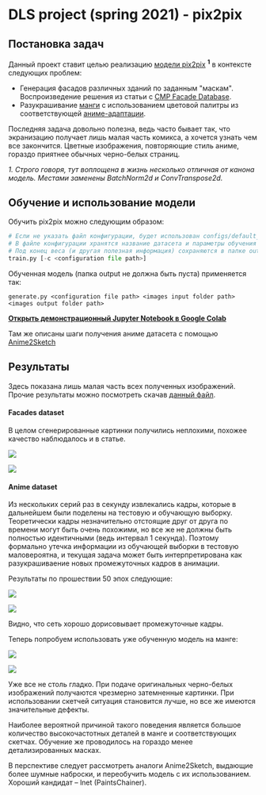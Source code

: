 # DLS project (spring 2021) - pix2pix

## Постановка задач

Данный проект ставит целью реализацию [модели pix2pix](https://phillipi.github.io/pix2pix/) <sup>**1**</sup> в контексте следующих проблем:

- Генерация фасадов различных зданий по заданным "маскам". Воспроизведение решения из статьи с [CMP Facade Database](https://cmp.felk.cvut.cz/~tylecr1/facade/).
- Разукрашивание [манги](https://myanimelist.net/manga/1/Monster) с использованием цветовой палитры из соответствующей [аниме-адаптации](https://myanimelist.net/anime/19/Monster). 

Последняя задача довольно полезна, ведь часто бывает так, что экранизацию получает лишь малая часть комикса, а хочется узнать чем все закончится. Цветные изображения, повторяющие стиль аниме, гораздо приятнее обычных черно-белых страниц.

*1. Строго говоря, тут воплощена в жизнь несколько отличная от канона модель. Местами заменены BatchNorm2d и ConvTranspose2d.*

## Обучение и использование модели

Обучить pix2pix можно следующим образом:

```python
# Если не указать файл конфигурации, будет использован configs/default_config.py
# В файле конфигурации хранятся название датасета и параметры обучения
# Под конец веса (и другая полезная информация) сохраняются в папке output
train.py [-c <configuration file path>]
```

Обученная модель (папка output не должна быть пуста) применяется так:

```
generate.py <configuration file path> <images input folder path> <images output folder path>
```

**[Открыть демонстрационный Jupyter Notebook в Google Colab](https://colab.research.google.com/github/jys1670/pix2pix_DLS/blob/master/pix2pix_example.ipynb)**

Там же описаны шаги получения аниме датасета с помощью [Anime2Sketch](https://github.com/Mukosame/Anime2Sketch)

## Результаты

Здесь показана лишь малая часть всех полученных изображений. Прочие результаты можно посмотреть скачав [данный файл](https://drive.google.com/uc?id=1-5ZFOdCRgfoZZpmh2Dm73nA0k4eV5MK7).

#### Facades dataset

В целом сгенерированные картинки получились неплохими, похожее качество наблюдалось и в статье.

![](images/facades/87.png)

![](images/facades/27.png)

#### Anime dataset

Из нескольких серий раз в секунду извлекались кадры, которые в дальнейшем были поделены на тестовую и обучающую выборку. Теоретически кадры незначительно отстоящие друг от друга по времени могут быть очень похожими, но все же не должны быть полностью идентичными (ведь интервал 1 секунда). Поэтому формально утечка информации из обучающей выборки в тестовую маловероятна, и текущая задача может быть интерпретирована как разукрашиваение новых промежуточных кадров в анимации.

Результаты по прошествии 50 эпох следующие:

![](images/monster/anime/111.png)

![](images/monster/anime/115.png)

Видно, что сеть хорошо дорисовывает промежуточные кадры.

Теперь попробуем использовать уже обученную модель на манге:

![](images/monster/manga/m1.png)

![](images/monster/manga/m2.png)

Уже все не столь гладко. При подаче оригинальных черно-белых изображений получаются чрезмерно затемненные картинки. При использовании скетчей ситуация становится лучше, но все же имеются значительные дефекты.

Наиболее вероятной причиной такого поведения является большое количество высокочастотных деталей в манге и соответствующих скетчах. Обучение же проводилось на гораздо менее детализированных масках. 

В перспективе следует рассмотреть аналоги Anime2Sketch, выдающие более шумные наброски, и переобучить модель с их использованием. Хороший кандидат – lnet (PaintsChainer).
